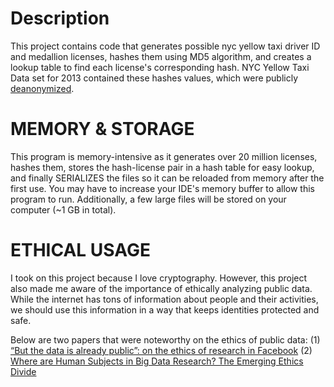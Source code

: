 # Description
This project contains code that generates possible nyc yellow taxi driver ID and medallion licenses, hashes them using MD5 algorithm, and creates a lookup table to find each license's corresponding hash. NYC Yellow Taxi Data set for 2013 contained these hashes values, which were publicly [deanonymized](https://tech.vijayp.ca/of-taxis-and-rainbows-f6bc289679a1#.pwo3p72k0). 

# MEMORY & STORAGE
This program is memory-intensive as it generates over 20 million licenses, hashes them, stores the hash-license pair in a hash table for easy lookup, and finally SERIALIZES the files so it can be reloaded from memory after the first use. You may have to increase your IDE's memory buffer to allow this program to run. Additionally, a few large files will be stored on your computer (~1 GB in total).

# ETHICAL USAGE
I took on this project because I love cryptography. However, this project also made me aware of the importance of ethically analyzing public data. While the internet has tons of information about people and their activities, we should use this information in a way that keeps identities protected and safe. 

Below are two papers that were noteworthy on the ethics of public data:
(1) [“But the data is already public”: on the ethics of research in Facebook](http://link.springer.com/article/10.1007/s10676-010-9227-5)
(2) [Where are Human Subjects in Big Data Research? The Emerging Ethics Divide](http://link.springer.com/article/10.1007/s10676-010-9227-5)



